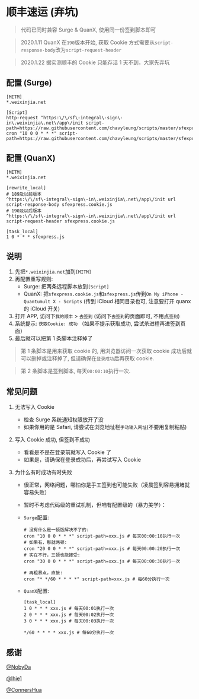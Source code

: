 # 顺丰速运 (弃坑)

> 代码已同时兼容 Surge & QuanX, 使用同一份签到脚本即可

> 2020.1.11 QuanX 在`190`版本开始, 获取 Cookie 方式需要从`script-response-body`改为`script-request-header`

> 2020.1.22 据实测顺丰的 Cookie 只能存活 1 天不到，大家先弃坑

## 配置 (Surge)

```properties
[MITM]
*.weixinjia.net

[Script]
http-request ^https:\/\/sf\-integral\-sign\-in\.weixinjia\.net\/app\/init script-path=https://raw.githubusercontent.com/chavyleung/scripts/master/sfexpress/sfexpress.cookie.js
cron "10 0 0 * * *" script-path=https://raw.githubusercontent.com/chavyleung/scripts/master/sfexpress/sfexpress.js
```

## 配置 (QuanX)

```properties
[MITM]
*.weixinjia.net

[rewrite_local]
# 189及以前版本
^https:\/\/sf\-integral\-sign\-in\.weixinjia\.net\/app\/init url script-response-body sfexpress.cookie.js
# 190及以后版本
^https:\/\/sf\-integral\-sign\-in\.weixinjia\.net\/app\/init url script-request-header sfexpress.cookie.js

[task_local]
1 0 * * * sfexpress.js
```

## 说明

1. 先把`*.weixinjia.net`加到`[MITM]`
2. 再配置重写规则:
   - Surge: 把两条远程脚本放到`[Script]`
   - QuanX: 把`sfexpress.cookie.js`和`sfexpress.js`传到`On My iPhone - Quantumult X - Scripts` (传到 iCloud 相同目录也可, 注意要打开 quanx 的 iCloud 开关)
3. 打开 APP, 访问下`我的顺丰` > `去签到` (访问下`去签到`的页面即可, 不用点`签到`)
4. 系统提示: `获取Cookie: 成功` （如果不提示获取成功, 尝试杀进程再进签到页面）
5. 最后就可以把第 1 条脚本注释掉了

> 第 1 条脚本是用来获取 cookie 的, 用浏览器访问一次获取 cookie 成功后就可以删掉或注释掉了, 但请确保在`登录成功`后再获取 cookie.

> 第 2 条脚本是签到脚本, 每天`00:00:10`执行一次.

## 常见问题

1. 无法写入 Cookie

   - 检查 Surge 系统通知权限放开了没
   - 如果你用的是 Safari, 请尝试在浏览地址栏`手动输入网址`(不要用复制粘贴)

2. 写入 Cookie 成功, 但签到不成功

   - 看看是不是在登录前就写入 Cookie 了
   - 如果是，请确保在登录成功后，再尝试写入 Cookie

3. 为什么有时成功有时失败

   - 很正常，网络问题，哪怕你是手工签到也可能失败（凌晨签到容易拥堵就容易失败）
   - 暂时不考虑代码级的重试机制，但咱有配置级的（暴力美学）：

   - `Surge`配置:

     ```properties
     # 没有什么是一顿饭解决不了的:
     cron "10 0 0 * * *" script-path=xxx.js # 每天00:00:10执行一次
     # 如果有，那就两顿:
     cron "20 0 0 * * *" script-path=xxx.js # 每天00:00:20执行一次
     # 实在不行，三顿也能接受:
     cron "30 0 0 * * *" script-path=xxx.js # 每天00:00:30执行一次

     # 再粗暴点，直接:
     cron "* */60 * * * *" script-path=xxx.js # 每60分执行一次
     ```

   - `QuanX`配置:

     ```properties
     [task_local]
     1 0 * * * xxx.js # 每天00:01执行一次
     2 0 * * * xxx.js # 每天00:02执行一次
     3 0 * * * xxx.js # 每天00:03执行一次

     */60 * * * * xxx.js # 每60分执行一次
     ```

## 感谢

[@NobyDa](https://github.com/NobyDa)

[@lhie1](https://github.com/lhie1)

[@ConnersHua](https://github.com/ConnersHua)
